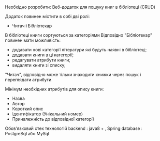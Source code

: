 Необхідно розробити:
Веб-додаток для пошуку книг в бібліотеці (CRUD)

Додаток повинен містити в собі дві ролі:
- Читач і Бібліотекар

В бібліотеці книги сортуються за категоріями
Відповідно &quot;Бібліотекар&quot; повинен мати можливість:
- додавати нові категорії літератури які будуть наявні в бібліотеці;
- додавати книги в ці категорії;
- редагувати атрибути книги;
- видаляти книги зі списку;

&quot;Читач&quot;, відповідно може тільки знаходити книжки через пошук і переглядати
атрибути.

Мінімум необхідних атрибутів для опису книги:
- Назва
- Автор
- Короткий опис
- Ідентифікатор (Унікальний номер)
- Приналежність до відповідної категорії

Обов&#39;язковий стек технологій
backend : java8 + , Spring
database : PostgreSql або MySql
